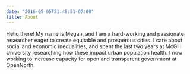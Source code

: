```yaml
---
date: "2016-05-05T21:48:51-07:00"
title: About
---
```


Hello there! My name is Megan, and I am a hard-working and passionate researcher eager to create equitable and prosperous cities. I care about social and economic inequalities, and spent the last two years at McGill University researching how these impact urban population health. I now working to increase capacity for open and transparent government at OpenNorth. 